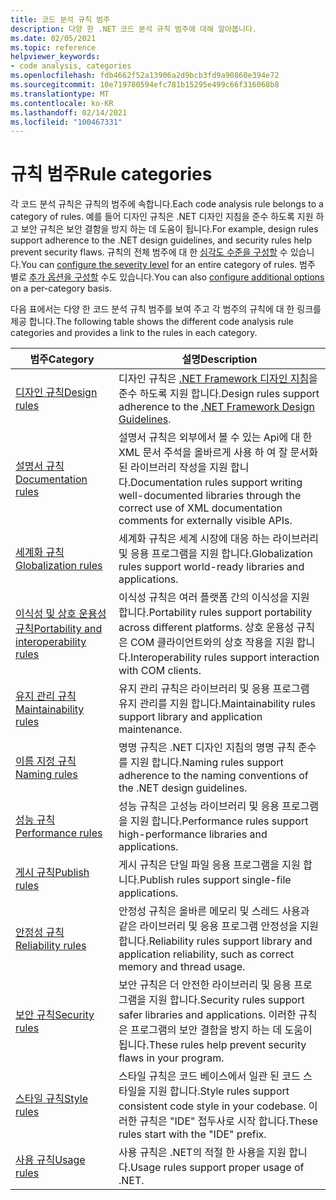 ```yaml
---
title: 코드 분석 규칙 범주
description: 다양 한 .NET 코드 분석 규칙 범주에 대해 알아봅니다.
ms.date: 02/05/2021
ms.topic: reference
helpviewer_keywords:
- code analysis, categories
ms.openlocfilehash: fdb4662f52a13906a2d9bcb3fd9a90860e394e72
ms.sourcegitcommit: 10e719780594efc781b15295e499c66f316068b8
ms.translationtype: MT
ms.contentlocale: ko-KR
ms.lasthandoff: 02/14/2021
ms.locfileid: "100467331"
---
```

# <a name="rule-categories"></a><span data-ttu-id="9374e-103">규칙 범주</span><span class="sxs-lookup"><span data-stu-id="9374e-103">Rule categories</span></span>

<span data-ttu-id="9374e-104">각 코드 분석 규칙은 규칙의 범주에 속합니다.</span><span class="sxs-lookup"><span data-stu-id="9374e-104">Each code analysis rule belongs to a category of rules.</span></span> <span data-ttu-id="9374e-105">예를 들어 디자인 규칙은 .NET 디자인 지침을 준수 하도록 지원 하 고 보안 규칙은 보안 결함을 방지 하는 데 도움이 됩니다.</span><span class="sxs-lookup"><span data-stu-id="9374e-105">For example, design rules support adherence to the .NET design guidelines, and security rules help prevent security flaws.</span></span> <span data-ttu-id="9374e-106">규칙의 전체 범주에 대 한 [심각도 수준을 구성할](configuration-options.md#scope) 수 있습니다.</span><span class="sxs-lookup"><span data-stu-id="9374e-106">You can [configure the severity level](configuration-options.md#scope) for an entire category of rules.</span></span> <span data-ttu-id="9374e-107">범주 별로 [추가 옵션을 구성할](code-quality-rule-options.md#category-of-rules) 수도 있습니다.</span><span class="sxs-lookup"><span data-stu-id="9374e-107">You can also [configure additional options](code-quality-rule-options.md#category-of-rules) on a per-category basis.</span></span>

<span data-ttu-id="9374e-108">다음 표에서는 다양 한 코드 분석 규칙 범주를 보여 주고 각 범주의 규칙에 대 한 링크를 제공 합니다.</span><span class="sxs-lookup"><span data-stu-id="9374e-108">The following table shows the different code analysis rule categories and provides a link to the rules in each category.</span></span>

| <span data-ttu-id="9374e-109">범주</span><span class="sxs-lookup"><span data-stu-id="9374e-109">Category</span></span> | <span data-ttu-id="9374e-110">설명</span><span class="sxs-lookup"><span data-stu-id="9374e-110">Description</span></span> |
| - | - |
| [<span data-ttu-id="9374e-111">디자인 규칙</span><span class="sxs-lookup"><span data-stu-id="9374e-111">Design rules</span></span>](quality-rules/design-warnings.md) | <span data-ttu-id="9374e-112">디자인 규칙은 [.NET Framework 디자인 지침](../../standard/design-guidelines/index.md)을 준수 하도록 지원 합니다.</span><span class="sxs-lookup"><span data-stu-id="9374e-112">Design rules support adherence to the [.NET Framework Design Guidelines](../../standard/design-guidelines/index.md).</span></span> |
| [<span data-ttu-id="9374e-113">설명서 규칙</span><span class="sxs-lookup"><span data-stu-id="9374e-113">Documentation rules</span></span>](quality-rules/documentation-warnings.md) | <span data-ttu-id="9374e-114">설명서 규칙은 외부에서 볼 수 있는 Api에 대 한 XML 문서 주석을 올바르게 사용 하 여 잘 문서화 된 라이브러리 작성을 지원 합니다.</span><span class="sxs-lookup"><span data-stu-id="9374e-114">Documentation rules support writing well-documented libraries through the correct use of XML documentation comments for externally visible APIs.</span></span> |
| [<span data-ttu-id="9374e-115">세계화 규칙</span><span class="sxs-lookup"><span data-stu-id="9374e-115">Globalization rules</span></span>](quality-rules/globalization-warnings.md) | <span data-ttu-id="9374e-116">세계화 규칙은 세계 시장에 대응 하는 라이브러리 및 응용 프로그램을 지원 합니다.</span><span class="sxs-lookup"><span data-stu-id="9374e-116">Globalization rules support world-ready libraries and applications.</span></span> |
| [<span data-ttu-id="9374e-117">이식성 및 상호 운용성 규칙</span><span class="sxs-lookup"><span data-stu-id="9374e-117">Portability and interoperability rules</span></span>](quality-rules/interoperability-warnings.md) | <span data-ttu-id="9374e-118">이식성 규칙은 여러 플랫폼 간의 이식성을 지원 합니다.</span><span class="sxs-lookup"><span data-stu-id="9374e-118">Portability rules support portability across different platforms.</span></span> <span data-ttu-id="9374e-119">상호 운용성 규칙은 COM 클라이언트와의 상호 작용을 지원 합니다.</span><span class="sxs-lookup"><span data-stu-id="9374e-119">Interoperability rules support interaction with COM clients.</span></span> |
| [<span data-ttu-id="9374e-120">유지 관리 규칙</span><span class="sxs-lookup"><span data-stu-id="9374e-120">Maintainability rules</span></span>](quality-rules/maintainability-warnings.md) | <span data-ttu-id="9374e-121">유지 관리 규칙은 라이브러리 및 응용 프로그램 유지 관리를 지원 합니다.</span><span class="sxs-lookup"><span data-stu-id="9374e-121">Maintainability rules support library and application maintenance.</span></span> |
| [<span data-ttu-id="9374e-122">이름 지정 규칙</span><span class="sxs-lookup"><span data-stu-id="9374e-122">Naming rules</span></span>](quality-rules/naming-warnings.md) | <span data-ttu-id="9374e-123">명명 규칙은 .NET 디자인 지침의 명명 규칙 준수를 지원 합니다.</span><span class="sxs-lookup"><span data-stu-id="9374e-123">Naming rules support adherence to the naming conventions of the .NET design guidelines.</span></span> |
| [<span data-ttu-id="9374e-124">성능 규칙</span><span class="sxs-lookup"><span data-stu-id="9374e-124">Performance rules</span></span>](quality-rules/performance-warnings.md) | <span data-ttu-id="9374e-125">성능 규칙은 고성능 라이브러리 및 응용 프로그램을 지원 합니다.</span><span class="sxs-lookup"><span data-stu-id="9374e-125">Performance rules support high-performance libraries and applications.</span></span> |
| [<span data-ttu-id="9374e-126">게시 규칙</span><span class="sxs-lookup"><span data-stu-id="9374e-126">Publish rules</span></span>](quality-rules/publish-warnings.md) | <span data-ttu-id="9374e-127">게시 규칙은 단일 파일 응용 프로그램을 지원 합니다.</span><span class="sxs-lookup"><span data-stu-id="9374e-127">Publish rules support single-file applications.</span></span> |
| [<span data-ttu-id="9374e-128">안정성 규칙</span><span class="sxs-lookup"><span data-stu-id="9374e-128">Reliability rules</span></span>](quality-rules/reliability-warnings.md) | <span data-ttu-id="9374e-129">안정성 규칙은 올바른 메모리 및 스레드 사용과 같은 라이브러리 및 응용 프로그램 안정성을 지원 합니다.</span><span class="sxs-lookup"><span data-stu-id="9374e-129">Reliability rules support library and application reliability, such as correct memory and thread usage.</span></span> |
| [<span data-ttu-id="9374e-130">보안 규칙</span><span class="sxs-lookup"><span data-stu-id="9374e-130">Security rules</span></span>](quality-rules/security-warnings.md) | <span data-ttu-id="9374e-131">보안 규칙은 더 안전한 라이브러리 및 응용 프로그램을 지원 합니다.</span><span class="sxs-lookup"><span data-stu-id="9374e-131">Security rules support safer libraries and applications.</span></span> <span data-ttu-id="9374e-132">이러한 규칙은 프로그램의 보안 결함을 방지 하는 데 도움이 됩니다.</span><span class="sxs-lookup"><span data-stu-id="9374e-132">These rules help prevent security flaws in your program.</span></span> |
| [<span data-ttu-id="9374e-133">스타일 규칙</span><span class="sxs-lookup"><span data-stu-id="9374e-133">Style rules</span></span>](style-rules/index.md) | <span data-ttu-id="9374e-134">스타일 규칙은 코드 베이스에서 일관 된 코드 스타일을 지원 합니다.</span><span class="sxs-lookup"><span data-stu-id="9374e-134">Style rules support consistent code style in your codebase.</span></span> <span data-ttu-id="9374e-135">이러한 규칙은 "IDE" 접두사로 시작 합니다.</span><span class="sxs-lookup"><span data-stu-id="9374e-135">These rules start with the "IDE" prefix.</span></span> |
| [<span data-ttu-id="9374e-136">사용 규칙</span><span class="sxs-lookup"><span data-stu-id="9374e-136">Usage rules</span></span>](quality-rules/usage-warnings.md) | <span data-ttu-id="9374e-137">사용 규칙은 .NET의 적절 한 사용을 지원 합니다.</span><span class="sxs-lookup"><span data-stu-id="9374e-137">Usage rules support proper usage of .NET.</span></span> |
